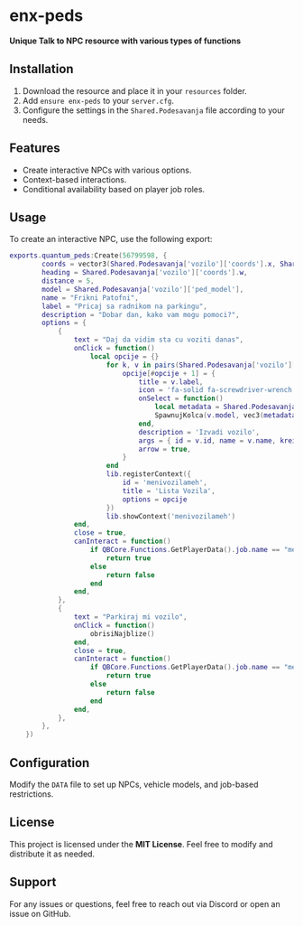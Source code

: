 # enx-peds

**Unique Talk to NPC resource with various types of functions**

## Installation
1. Download the resource and place it in your `resources` folder.
2. Add `ensure enx-peds` to your `server.cfg`.
3. Configure the settings in the `Shared.Podesavanja` file according to your needs.

## Features
- Create interactive NPCs with various options.
- Context-based interactions.
- Conditional availability based on player job roles.

## Usage
To create an interactive NPC, use the following export:

```lua
exports.quantum_peds:Create(56799598, {
        coords = vector3(Shared.Podesavanja['vozilo']['coords'].x, Shared.Podesavanja['vozilo']['coords'].y, Shared.Podesavanja['vozilo']['coords'].z),
        heading = Shared.Podesavanja['vozilo']['coords'].w,
        distance = 5,
        model = Shared.Podesavanja['vozilo']['ped_model'],
        name = "Frikni Patofni",
        label = "Pricaj sa radnikom na parkingu",
        description = "Dobar dan, kako vam mogu pomoci?",
        options = {
            {
                text = "Daj da vidim sta cu voziti danas",
                onClick = function()
                    local opcije = {}
                        for k, v in pairs(Shared.Podesavanja['vozilo']['modeli']) do
                            opcije[#opcije + 1] = {
                                title = v.label,
                                icon = 'fa-solid fa-screwdriver-wrench',
                                onSelect = function()
                                    local metadata = Shared.Podesavanja['vozilo']
                                    SpawnujKolca(v.model, vec3(metadata['spawnpoint'].x, metadata['spawnpoint'].y, metadata['spawnpoint'].z), metadata['spawnpoint'].w)
                                end,
                                description = 'Izvadi vozilo',
                                args = { id = v.id, name = v.name, kreirajprop = v.kreirajprop },
                                arrow = true,
                            }
                        end
                        lib.registerContext({
                            id = 'menivozilameh',
                            title = 'Lista Vozila',
                            options = opcije
                        })
                        lib.showContext('menivozilameh')
                end,
                close = true,
                canInteract = function()
                    if QBCore.Functions.GetPlayerData().job.name == "mehanicar" then
                        return true
                    else
                        return false
                    end
                end,
            },
            {
                text = "Parkiraj mi vozilo",
                onClick = function()
                    obrisiNajblize()
                end,
                close = true,
                canInteract = function()
                    if QBCore.Functions.GetPlayerData().job.name == "mehanicar" then
                        return true
                    else
                        return false
                    end
                end,
            },
        },
    })
```

## Configuration
Modify the `DATA` file to set up NPCs, vehicle models, and job-based restrictions.

## License
This project is licensed under the **MIT License**. Feel free to modify and distribute it as needed.

## Support
For any issues or questions, feel free to reach out via Discord or open an issue on GitHub.

